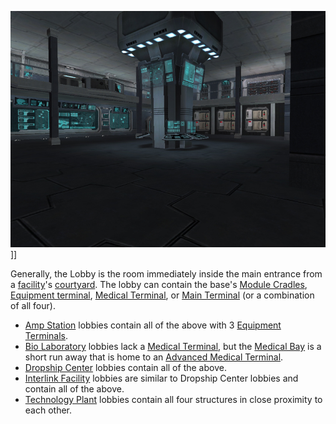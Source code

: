![](../images/InterlinkMainLobby.jpg "fig:InterlinkMainLobby.jpg")\]\]

Generally, the Lobby is the room immediately inside the main entrance from a
[facility](../locations/Facilities.md)'s [courtyard](Courtyard.md). The lobby can contain the
base's [Module Cradles](../items/Module_Cradle.md),
[Equipment terminal](../items/Equipment_Terminal.md),
[Medical Terminal](../items/Medical_Terminal.md), or
[Main Terminal](../items/Main_Terminal.md) (or a combination of all four).

- [Amp Station](Amp_Station.md) lobbies contain all of the above with 3
  [Equipment Terminals](../items/Equipment_Terminal.md).
- [Bio Laboratory](Bio_Laboratory.md) lobbies lack a
  [Medical Terminal](../items/Medical_Terminal.md), but the
  [Medical Bay](Medical_Bay.md) is a short run away that is home to an
  [Advanced Medical Terminal](../items/Advanced_Medical_Terminal.md).
- [Dropship Center](Dropship_Center.md) lobbies contain all of the above.
- [Interlink Facility](Interlink.md) lobbies are similar to
  Dropship Center lobbies and contain all of the above.
- [Technology Plant](../locations/Technology_Plant.md) lobbies contain all four structures in
  close proximity to each other.


